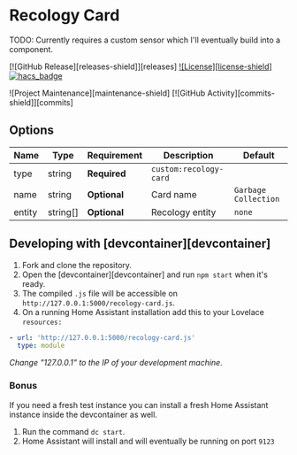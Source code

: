 # Recology Card

TODO: Currently requires a custom sensor which I'll eventually build into a component.

[![GitHub Release][releases-shield]][releases]
[![License][license-shield]](LICENSE.md)
[![hacs_badge](https://img.shields.io/badge/HACS-Custom-orange.svg?style=for-the-badge)](https://github.com/custom-components/hacs)

![Project Maintenance][maintenance-shield]
[![GitHub Activity][commits-shield]][commits]

## Options

| Name   | Type     | Requirement  | Description            | Default              |
| ------ | -------- | ------------ | ---------------------- | -------------------- |
| type   | string   | **Required** | `custom:recology-card` |
| name   | string   | **Optional** | Card name              | `Garbage Collection` |
| entity | string[] | **Optional** | Recology entity        | `none`               |

## Developing with [devcontainer][devcontainer]

1. Fork and clone the repository.
2. Open the [devcontainer][devcontainer] and run `npm start` when it's ready.
3. The compiled `.js` file will be accessible on
   `http://127.0.0.1:5000/recology-card.js`.
4. On a running Home Assistant installation add this to your Lovelace
   `resources:`

```yaml
- url: 'http://127.0.0.1:5000/recology-card.js'
  type: module
```

_Change "127.0.0.1" to the IP of your development machine._

### Bonus

If you need a fresh test instance you can install a fresh Home Assistant instance inside the devcontainer as well.

1. Run the command `dc start`.
2. Home Assistant will install and will eventually be running on port `9123`
